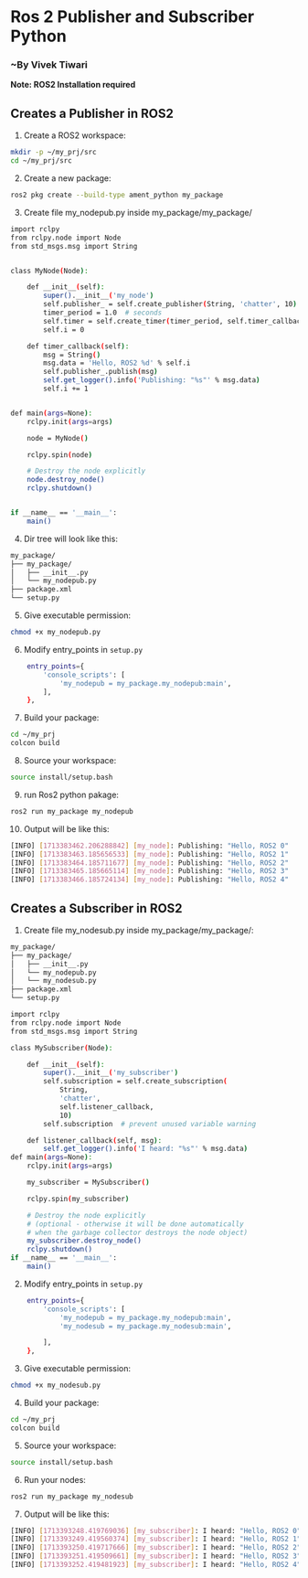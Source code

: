 # Ros 2 Publisher and Subscriber Python
### ~By Vivek Tiwari

**Note: ROS2 Installation required**
## Creates a Publisher in ROS2

1. Create a ROS2 workspace:

```bash
mkdir -p ~/my_prj/src
cd ~/my_prj/src
```
2. Create a new package:

```bash
ros2 pkg create --build-type ament_python my_package
```
3. Create file my_nodepub.py inside my_package/my_package/

```bash
import rclpy
from rclpy.node import Node
from std_msgs.msg import String


class MyNode(Node):

    def __init__(self):
        super().__init__('my_node')
        self.publisher_ = self.create_publisher(String, 'chatter', 10)
        timer_period = 1.0  # seconds
        self.timer = self.create_timer(timer_period, self.timer_callback)
        self.i = 0

    def timer_callback(self):
        msg = String()
        msg.data = 'Hello, ROS2 %d' % self.i
        self.publisher_.publish(msg)
        self.get_logger().info('Publishing: "%s"' % msg.data)
        self.i += 1


def main(args=None):
    rclpy.init(args=args)

    node = MyNode()

    rclpy.spin(node)

    # Destroy the node explicitly
    node.destroy_node()
    rclpy.shutdown()


if __name__ == '__main__':
    main()

```

4. Dir tree will look like this:

```bash
my_package/
├── my_package/
│   ├── __init__.py
│   └── my_nodepub.py
├── package.xml
└── setup.py
```

5. Give executable permission:

```bash
chmod +x my_nodepub.py
```

6. Modify entry_points in  `setup.py`

```bash
    entry_points={
        'console_scripts': [
            'my_nodepub = my_package.my_nodepub:main',
        ],
    },
```
7. Build your package:

```bash
cd ~/my_prj
colcon build
```
8. Source your workspace:

```bash
source install/setup.bash
```
9. run Ros2 python pakage:

```bash
ros2 run my_package my_nodepub
```

10. Output  will be like this:

```bash
[INFO] [1713383462.206288842] [my_node]: Publishing: "Hello, ROS2 0"
[INFO] [1713383463.185656533] [my_node]: Publishing: "Hello, ROS2 1"
[INFO] [1713383464.185711677] [my_node]: Publishing: "Hello, ROS2 2"
[INFO] [1713383465.185665114] [my_node]: Publishing: "Hello, ROS2 3"
[INFO] [1713383466.185724134] [my_node]: Publishing: "Hello, ROS2 4"
```

## Creates a Subscriber in ROS2

1. Create file my_nodesub.py inside my_package/my_package/:
```bash
my_package/
├── my_package/
│   ├── __init__.py
│   └── my_nodepub.py
│   └── my_nodesub.py
├── package.xml
└── setup.py
```

```bash
import rclpy
from rclpy.node import Node
from std_msgs.msg import String

class MySubscriber(Node):

    def __init__(self):
        super().__init__('my_subscriber')
        self.subscription = self.create_subscription(
            String,
            'chatter',
            self.listener_callback,
            10)
        self.subscription  # prevent unused variable warning

    def listener_callback(self, msg):
        self.get_logger().info('I heard: "%s"' % msg.data)
def main(args=None):
    rclpy.init(args=args)

    my_subscriber = MySubscriber()

    rclpy.spin(my_subscriber)

    # Destroy the node explicitly
    # (optional - otherwise it will be done automatically
    # when the garbage collector destroys the node object)
    my_subscriber.destroy_node()
    rclpy.shutdown()
if __name__ == '__main__':
    main()
```

2. Modify entry_points in  `setup.py`

```bash
    entry_points={
        'console_scripts': [
            'my_nodepub = my_package.my_nodepub:main',
            'my_nodesub = my_package.my_nodesub:main',

        ],
    },
```
3. Give executable permission:

```bash
chmod +x my_nodesub.py
```
4. Build your package:

```bash
cd ~/my_prj
colcon build
```
5. Source your workspace:

```bash
source install/setup.bash
```

6. Run your nodes:
```bash
ros2 run my_package my_nodesub
```
7. Output  will be like this:

```bash
[INFO] [1713393248.419769036] [my_subscriber]: I heard: "Hello, ROS2 0"
[INFO] [1713393249.419560374] [my_subscriber]: I heard: "Hello, ROS2 1"
[INFO] [1713393250.419717666] [my_subscriber]: I heard: "Hello, ROS2 2"
[INFO] [1713393251.419509661] [my_subscriber]: I heard: "Hello, ROS2 3"
[INFO] [1713393252.419481923] [my_subscriber]: I heard: "Hello, ROS2 4"
```